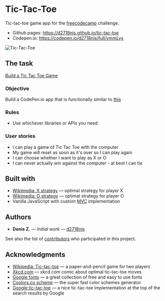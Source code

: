 Tic-Tac-Toe
==========
Tic-tac-toe game app for the [freecodecamp](https://www.freecodecamp.com) challenge.
* Github pages: https://d2718nis.github.io/tic-tac-toe
* Codepen.io: https://codepen.io/d2718nis/full/vmmLyx

![Tic-Tac-Toe](https://d2718nis.github.io/img/portfolio8.png "Tic-Tac-Toe")


The task
----------
[Build a Tic Tac Toe Game](https://www.freecodecamp.com/challenges/build-a-tic-tac-toe-game)

### Objective
Build a CodePen.io app that is functionally similar to [this](https://codepen.io/FreeCodeCamp/full/KzXQgy)

### Rules
* Use whichever libraries or APIs you need

### User stories
* I can play a game of Tic Tac Toe with the computer
* My game will reset as soon as it's over so I can play again
* I can choose whether I want to play as X or O
* I can never actually win against the computer - at best I can tie


Built with
----------
* [Wikimedia: X strategy](https://upload.wikimedia.org/wikipedia/commons/d/de/Tictactoe-X.svg) &#8212;
  optimal strategy for player X
* [Wikimedia: O strategy](https://upload.wikimedia.org/wikipedia/commons/2/2f/Tictactoe-O.svg) &#8212;
  optimal strategy for player O
* Vanilla JavaScript with custom [MVC](https://en.wikipedia.org/wiki/Model%E2%80%93view%E2%80%93controller)
  implementation


Authors
----------
* **Denis Z.** &#8212; *Initial work* &#8212; [d2718nis](https://github.com/d2718nis)

See also the list of [contributors](https://github.com/d2718nis/tic-tac-toe/contributors)
who participated in this project.


Acknowledgments
----------
* [Wikipedia: Tic-tac-toe](https://en.wikipedia.org/wiki/Tic-tac-toe) &#8212; a paper-and-pencil game
  for two players
* [Xkcd.com](https://xkcd.com/832) &#8212; xkcd.com comic about optimal tic-tac-toe moves
* [Google fonts](https://fonts.google.com) &#8212; a great collection of free and easy to use fonts
* [Coolors.co scheme](https://coolors.co/ffb997-f67e7d-843b62-0b032d-74546a) &#8212; the super fast color schemes generator
* [Google tic-tac-toe](https://www.google.com/#q=tic+tac+toe) &#8212; a nice tic-tac-toe implementation at
  the top of the search results by Google
